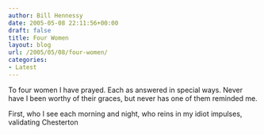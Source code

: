 ```yaml
---
author: Bill Hennessy
date: 2005-05-08 22:11:56+00:00
draft: false
title: Four Women
layout: blog
url: /2005/05/08/four-women/
categories:
- Latest
---
```


To four women I have prayed.  Each as answered in special ways.  Never have I been worthy of their graces, but never has one of them reminded me.

First, who I see each morning and night, who reins in my idiot impulses, validating Chesterton
